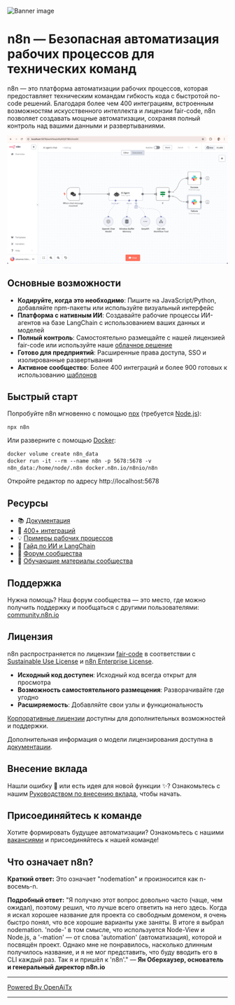 ![Banner image](https://user-images.githubusercontent.com/10284570/173569848-c624317f-42b1-45a6-ab09-f0ea3c247648.png)

# n8n — Безопасная автоматизация рабочих процессов для технических команд

n8n — это платформа автоматизации рабочих процессов, которая предоставляет техническим командам гибкость кода с быстротой no-code решений. Благодаря более чем 400 интеграциям, встроенным возможностям искусственного интеллекта и лицензии fair-code, n8n позволяет создавать мощные автоматизации, сохраняя полный контроль над вашими данными и развертываниями.

![n8n.io - Screenshot](https://raw.githubusercontent.com/n8n-io/n8n/master/assets/n8n-screenshot-readme.png)

## Основные возможности

- **Кодируйте, когда это необходимо**: Пишите на JavaScript/Python, добавляйте npm-пакеты или используйте визуальный интерфейс
- **Платформа с нативным ИИ**: Создавайте рабочие процессы ИИ-агентов на базе LangChain с использованием ваших данных и моделей
- **Полный контроль**: Самостоятельно размещайте с нашей лицензией fair-code или используйте наше [облачное решение](https://app.n8n.cloud/login)
- **Готово для предприятий**: Расширенные права доступа, SSO и изолированные развертывания
- **Активное сообщество**: Более 400 интеграций и более 900 готовых к использованию [шаблонов](https://n8n.io/workflows)

## Быстрый старт

Попробуйте n8n мгновенно с помощью [npx](https://docs.n8n.io/hosting/installation/npm/) (требуется [Node.js](https://nodejs.org/en/)):

```
npx n8n
```

Или разверните с помощью [Docker](https://docs.n8n.io/hosting/installation/docker/):

```
docker volume create n8n_data
docker run -it --rm --name n8n -p 5678:5678 -v n8n_data:/home/node/.n8n docker.n8n.io/n8nio/n8n
```

Откройте редактор по адресу http://localhost:5678

## Ресурсы

- 📚 [Документация](https://docs.n8n.io)
- 🔧 [400+ интеграций](https://n8n.io/integrations)
- 💡 [Примеры рабочих процессов](https://n8n.io/workflows)
- 🤖 [Гайд по ИИ и LangChain](https://docs.n8n.io/langchain/)
- 👥 [Форум сообщества](https://community.n8n.io)
- 📖 [Обучающие материалы сообщества](https://community.n8n.io/c/tutorials/28)

## Поддержка

Нужна помощь? Наш форум сообщества — это место, где можно получить поддержку и пообщаться с другими пользователями:
[community.n8n.io](https://community.n8n.io)

## Лицензия

n8n распространяется по лицензии [fair-code](https://faircode.io) в соответствии с [Sustainable Use License](https://github.com/n8n-io/n8n/blob/master/LICENSE.md) и [n8n Enterprise License](https://github.com/n8n-io/n8n/blob/master/LICENSE_EE.md).

- **Исходный код доступен**: Исходный код всегда открыт для просмотра
- **Возможность самостоятельного размещения**: Разворачивайте где угодно
- **Расширяемость**: Добавляйте свои узлы и функциональность

[Корпоративные лицензии](mailto:license@n8n.io) доступны для дополнительных возможностей и поддержки.

Дополнительная информация о модели лицензирования доступна в [документации](https://docs.n8n.io/reference/license/).

## Внесение вклада

Нашли ошибку 🐛 или есть идея для новой функции ✨? Ознакомьтесь с нашим [Руководством по внесению вклада](https://github.com/n8n-io/n8n/blob/master/CONTRIBUTING.md), чтобы начать.

## Присоединяйтесь к команде

Хотите формировать будущее автоматизации? Ознакомьтесь с нашими [вакансиями](https://n8n.io/careers) и присоединяйтесь к нашей команде!

## Что означает n8n?

**Краткий ответ:** Это означает "nodemation" и произносится как n-восемь-n.

**Подробный ответ:** "Я получаю этот вопрос довольно часто (чаще, чем ожидал), поэтому решил, что лучше всего ответить на него здесь. Когда я искал хорошее название для проекта со свободным доменом, я очень быстро понял, что все хорошие варианты уже заняты. В итоге я выбрал nodemation. 'node-' в том смысле, что используется Node-View и Node.js, а '-mation' — от слова 'automation' (автоматизация), которой и посвящён проект. Однако мне не понравилось, насколько длинным получилось название, и я не мог представить, что буду вводить его в CLI каждый раз. Так я и пришёл к 'n8n'." — **Ян Оберхаузер, основатель и генеральный директор n8n.io**



---


[Powered By OpenAiTx](https://github.com/OpenAiTx/OpenAiTx)


---